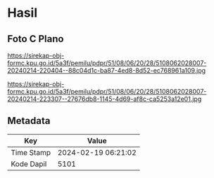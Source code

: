 # Hasil

## Foto C Plano

https://sirekap-obj-formc.kpu.go.id/5a3f/pemilu/pdpr/51/08/06/20/28/5108062028007-20240214-220404--88c04d1c-ba87-4ed8-8d52-ec768961a109.jpg

https://sirekap-obj-formc.kpu.go.id/5a3f/pemilu/pdpr/51/08/06/20/28/5108062028007-20240214-223307--27676db8-1145-4d69-af8c-ca5253a12e01.jpg


## Metadata

| Key        | Value               |
| ---------- | ------------------- |
| Time Stamp | 2024-02-19 06:21:02 |
| Kode Dapil | 5101                |



